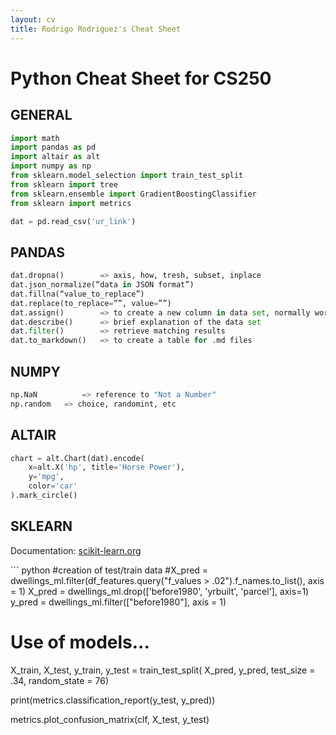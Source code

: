 ```yaml
---
layout: cv
title: Rodrigo Rodriguez's Cheat Sheet
---
```

# Python Cheat Sheet for CS250


## GENERAL
``` python
import math
import pandas as pd
import altair as alt
import numpy as np
from sklearn.model_selection import train_test_split
from sklearn import tree
from sklearn.ensemble import GradientBoostingClassifier
from sklearn import metrics

dat = pd.read_csv('ur_link')
```

## PANDAS
``` python
dat.dropna()	    => axis, how, tresh, subset, inplace
dat.json_normalize(“data in JSON format”)
dat.fillna(“value_to_replace”)
dat.replace(to_replace=””, value=””)
dat.assign()        => to create a new column in data set, normally works with lambda
dat.describe()      => brief explanation of the data set
dat.filter()        => retrieve matching results
dat.to_markdown()   => to create a table for .md files
```

## NUMPY
``` python
np.NaN          => reference to "Not a Number"
np.random	=> choice, randomint, etc
```

## ALTAIR
``` python
chart = alt.Chart(dat).encode(
    x=alt.X('hp', title='Horse Power'),
    y='mpg',
    color='car'
).mark_circle()

```

## SKLEARN
<p>Documentation: <a href="https://scikit-learn.org/stable/supervised_learning.html">scikit-learn.org</a></p>
``` python
#creation of test/train data
#X_pred = dwellings_ml.filter(df_features.query("f_values > .02").f_names.to_list(), axis = 1)
X_pred = dwellings_ml.drop(['before1980', 'yrbuilt', 'parcel'], axis=1)
y_pred = dwellings_ml.filter(["before1980"], axis = 1)

# Use of models...
X_train, X_test, y_train, y_test = train_test_split(
    X_pred,
    y_pred,
    test_size = .34, 
    random_state = 76)

print(metrics.classification_report(y_test, y_pred))

metrics.plot_confusion_matrix(clf, X_test, y_test)
```

